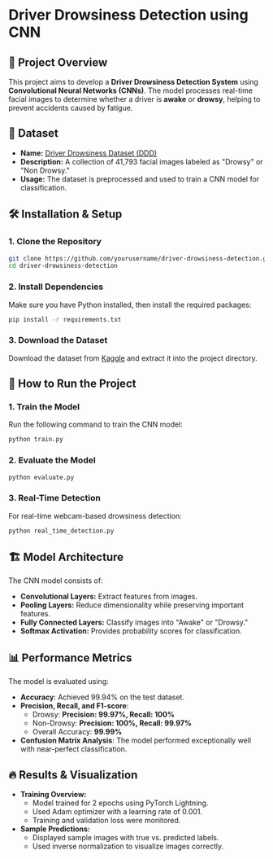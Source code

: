 # Driver Drowsiness Detection using CNN

## 📌 Project Overview

This project aims to develop a **Driver Drowsiness Detection System** using **Convolutional Neural Networks (CNNs)**. The model processes real-time facial images to determine whether a driver is **awake** or **drowsy**, helping to prevent accidents caused by fatigue.

## 📂 Dataset

- **Name:** [Driver Drowsiness Dataset (DDD)](https://www.kaggle.com/datasets/ismailnasri20/driver-drowsiness-dataset-ddd/data)
- **Description:** A collection of 41,793 facial images labeled as "Drowsy" or "Non Drowsy."
- **Usage:** The dataset is preprocessed and used to train a CNN model for classification.

## 🛠 Installation & Setup

### **1. Clone the Repository**

```bash
git clone https://github.com/yourusername/driver-drowsiness-detection.git
cd driver-drowsiness-detection
```

### **2. Install Dependencies**

Make sure you have Python installed, then install the required packages:

```bash
pip install -r requirements.txt
```

### **3. Download the Dataset**

Download the dataset from [Kaggle](https://www.kaggle.com/datasets/ismailnasri20/driver-drowsiness-dataset-ddd/data) and extract it into the project directory.

## 🚀 How to Run the Project

### **1. Train the Model**

Run the following command to train the CNN model:

```bash
python train.py
```

### **2. Evaluate the Model**

```bash
python evaluate.py
```

### **3. Real-Time Detection**

For real-time webcam-based drowsiness detection:

```bash
python real_time_detection.py
```

## 🏗 Model Architecture

The CNN model consists of:

- **Convolutional Layers:** Extract features from images.
- **Pooling Layers:** Reduce dimensionality while preserving important features.
- **Fully Connected Layers:** Classify images into "Awake" or "Drowsy."
- **Softmax Activation:** Provides probability scores for classification.

## 📊 Performance Metrics

The model is evaluated using:

- **Accuracy**: Achieved 99.94% on the test dataset.
- **Precision, Recall, and F1-score**:
  - Drowsy: **Precision: 99.97%, Recall: 100%**
  - Non-Drowsy: **Precision: 100%, Recall: 99.97%**
  - Overall Accuracy: **99.99%**
- **Confusion Matrix Analysis**: The model performed exceptionally well with near-perfect classification.

## 🔥 Results & Visualization

- **Training Overview:**
  - Model trained for 2 epochs using PyTorch Lightning.
  - Used Adam optimizer with a learning rate of 0.001.
  - Training and validation loss were monitored.
- **Sample Predictions:**
  - Displayed sample images with true vs. predicted labels.
  - Used inverse normalization to visualize images correctly.

